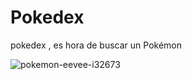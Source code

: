 # Pokedex
pokedex , es hora de buscar un Pokémon 


![pokemon-eevee-i32673](https://user-images.githubusercontent.com/92198848/158087377-5c3c18a6-717a-4de4-b253-35039a99514c.jpg)
